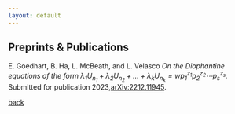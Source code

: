 ```yaml
---
layout: default
---
```


## Preprints & Publications

E. Goedhart, B. Ha, L. McBeath, and L. Velasco _On the Diophantine equations of the form $\lambda_1U_{n_1} + \lambda_2U_{n_2} + \dots + \lambda_kU_{n_k} = wp_1^{z_1}p_2^{z_2}\cdots p_s^{z_s}$._ Submitted for publication 2023,[arXiv:2212.11945](https://arxiv.org/abs/2212.11945). <br>

[back](./)
